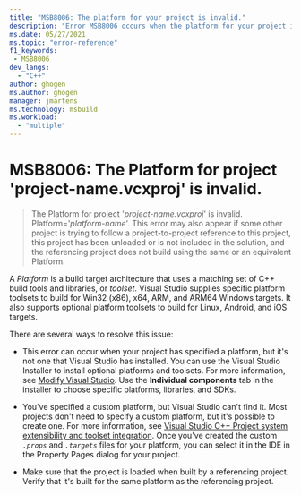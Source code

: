 ```yaml
---
title: "MSB8006: The platform for your project is invalid."
description: "Error MSB8006 occurs when the platform for your project is invalid."
ms.date: 05/27/2021
ms.topic: "error-reference"
f1_keywords:
 - MSB8006
dev_langs:
  - "C++"
author: ghogen
ms.author: ghogen
manager: jmartens
ms.technology: msbuild
ms.workload:
  - "multiple"
---
```

# MSB8006: The Platform for project 'project-name.vcxproj' is invalid.

> The Platform for project '*project-name.vcxproj*' is invalid.  Platform='*platform-name*'. This error may also appear if some other project is trying to follow a project-to-project reference to this project, this project has been unloaded or is not included in the solution, and the referencing project does not build using the same or an equivalent Platform.

A *Platform* is a build target architecture that uses a matching set of C++ build tools and libraries, or *toolset*. Visual Studio supplies specific platform toolsets to build for Win32 (x86), x64, ARM, and ARM64 Windows targets. It also supports optional platform toolsets to build for Linux, Android, and iOS targets.

There are several ways to resolve this issue:

- This error can occur when your project has specified a platform, but it's not one that Visual Studio has installed. You can use the Visual Studio Installer to install optional platforms and toolsets. For more information, see [Modify Visual Studio](../../install/modify-visual-studio.md). Use the **Individual components** tab in the installer to choose specific platforms, libraries, and SDKs.

- You've specified a custom platform, but Visual Studio can't find it. Most projects don't need to specify a custom platform, but it's possible to create one. For more information, see [Visual Studio C++ Project system extensibility and toolset integration](../../extensibility/visual-cpp-project-extensibility.md). Once you've created the custom *`.props`* and *`.targets`* files for your platform, you can select it in the IDE in the Property Pages dialog for your project. 

- Make sure that the project is loaded when built by a referencing project. Verify that it's built for the same platform as the referencing project.
